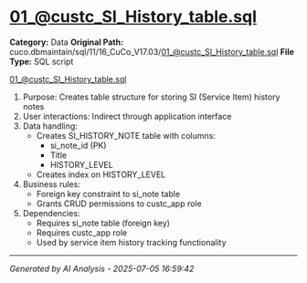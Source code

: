 # 01_@custc_SI_History_table.sql

**Category:** Data
**Original Path:** cuco.dbmaintain/sql/11/16_CuCo_V17.03/01_@custc_SI_History_table.sql
**File Type:** SQL script

01_@custc_SI_History_table.sql
1. Purpose: Creates table structure for storing SI (Service Item) history notes
2. User interactions: Indirect through application interface
3. Data handling:
   - Creates SI_HISTORY_NOTE table with columns:
     - si_note_id (PK)
     - Title
     - HISTORY_LEVEL
   - Creates index on HISTORY_LEVEL
4. Business rules:
   - Foreign key constraint to si_note table
   - Grants CRUD permissions to custc_app role
5. Dependencies:
   - Requires si_note table (foreign key)
   - Requires custc_app role
   - Used by service item history tracking functionality

---
*Generated by AI Analysis - 2025-07-05 16:59:42*
